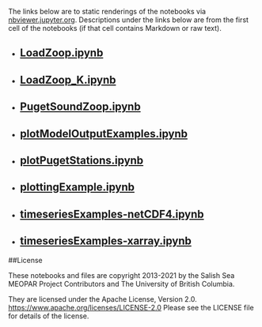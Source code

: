 The links below are to static renderings of the notebooks via
[nbviewer.jupyter.org](https://nbviewer.jupyter.org/).
Descriptions under the links below are from the first cell of the notebooks
(if that cell contains Markdown or raw text).

* ## [LoadZoop.ipynb](https://nbviewer.jupyter.org/github/SalishSeaCast/analysis-elise-2/blob/master/notebooks/forKaryn/LoadZoop.ipynb)  
    
* ## [LoadZoop_K.ipynb](https://nbviewer.jupyter.org/github/SalishSeaCast/analysis-elise-2/blob/master/notebooks/forKaryn/LoadZoop_K.ipynb)  
    
* ## [PugetSoundZoop.ipynb](https://nbviewer.jupyter.org/github/SalishSeaCast/analysis-elise-2/blob/master/notebooks/forKaryn/PugetSoundZoop.ipynb)  
    
* ## [plotModelOutputExamples.ipynb](https://nbviewer.jupyter.org/github/SalishSeaCast/analysis-elise-2/blob/master/notebooks/forKaryn/plotModelOutputExamples.ipynb)  
    
* ## [plotPugetStations.ipynb](https://nbviewer.jupyter.org/github/SalishSeaCast/analysis-elise-2/blob/master/notebooks/forKaryn/plotPugetStations.ipynb)  
    
* ## [plottingExample.ipynb](https://nbviewer.jupyter.org/github/SalishSeaCast/analysis-elise-2/blob/master/notebooks/forKaryn/plottingExample.ipynb)  
    
* ## [timeseriesExamples-netCDF4.ipynb](https://nbviewer.jupyter.org/github/SalishSeaCast/analysis-elise-2/blob/master/notebooks/forKaryn/timeseriesExamples-netCDF4.ipynb)  
    
* ## [timeseriesExamples-xarray.ipynb](https://nbviewer.jupyter.org/github/SalishSeaCast/analysis-elise-2/blob/master/notebooks/forKaryn/timeseriesExamples-xarray.ipynb)  
    

##License

These notebooks and files are copyright 2013-2021
by the Salish Sea MEOPAR Project Contributors
and The University of British Columbia.

They are licensed under the Apache License, Version 2.0.
https://www.apache.org/licenses/LICENSE-2.0
Please see the LICENSE file for details of the license.

